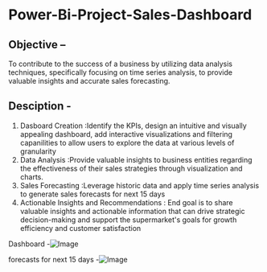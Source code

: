 # Power-Bi-Project-Sales-Dashboard
## Objective – 
To contribute to the success of a business by utilizing data analysis techniques, specifically focusing on time series analysis, to provide valuable insights and accurate sales forecasting.
## Desciption -
1. Dasboard Creation :Identify the KPIs, design an intuitive and visually appealing dashboard, add interactive visualizations and filtering capanilities to allow users to explore the data at various levels of granularity
2. Data Analysis :Provide valuable insights to business entities regarding the effectiveness of their sales strategies through visualization and charts.
3. Sales Forecasting :Leverage historic data and apply time series analysis to generate sales forecasts for next 15 days
4. Actionable Insights and Recommendations : End goal is to share valuable insights and actionable information that can drive strategic decision-making and support the supermarket's goals for growth efficiency and customer satisfaction


Dashboard -![Image](https://github.com/user-attachments/assets/15591cc9-51d4-46b8-a367-cd06d28b0b61)

forecasts for next 15 days -![Image](https://github.com/user-attachments/assets/761cfbd5-7889-43c6-bb41-d36e3d0a2b08)
